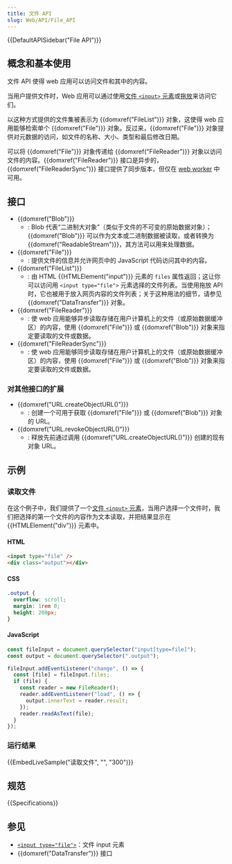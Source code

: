 ```yaml
---
title: 文件 API
slug: Web/API/File_API
---
```


{{DefaultAPISidebar("File API")}}

## 概念和基本使用

文件 API 使得 web 应用可以访问文件和其中的内容。

当用户提供文件时，Web 应用可以通过使用[文件 `<input>` 元素](/zh-CN/docs/Web/HTML/Element/input/file)或[拖放](/zh-CN/docs/Web/API/DataTransfer/files)来访问它们。

以这种方式提供的文件集被表示为 {{domxref("FileList")}} 对象，这使得 web 应用能够检索单个 {{domxref("File")}} 对象。反过来，{{domxref("File")}} 对象提供对元数据的访问，如文件的名称、大小、类型和最后修改日期。

可以将 {{domxref("File")}} 对象传递给 {{domxref("FileReader")}} 对象以访问文件的内容。{{domxref("FileReader")}} 接口是异步的，{{domxref("FileReaderSync")}} 接口提供了同步版本，但仅在 [web worker](/zh-CN/docs/Web/API/Web_Workers_API) 中可用。

## 接口

- {{domxref("Blob")}}
  - : Blob 代表“二进制大对象”（类似于文件的不可变的原始数据对象）；{{domxref("Blob")}} 可以作为文本或二进制数据被读取，或者转换为 {{domxref("ReadableStream")}}，其方法可以用来处理数据。
- {{domxref("File")}}
  - : 提供文件的信息并允许网页中的 JavaScript 代码访问其中的内容。
- {{domxref("FileList")}}
  - : 由 HTML {{HTMLElement("input")}} 元素的 `files` 属性返回；这让你可以访问用 `<input type="file">` 元素选择的文件列表。当使用拖放 API 时，它也被用于放入网页内容的文件列表；关于这种用法的细节，请参见 {{domxref("DataTransfer")}} 对象。
- {{domxref("FileReader")}}
  - : 使 web 应用能够异步读取存储在用户计算机上的文件（或原始数据缓冲区）的内容，使用 {{domxref("File")}} 或 {{domxref("Blob")}} 对象来指定要读取的文件或数据。
- {{domxref("FileReaderSync")}}
  - : 使 web 应用能够同步读取存储在用户计算机上的文件（或原始数据缓冲区）的内容，使用 {{domxref("File")}} 或 {{domxref("Blob")}} 对象来指定要读取的文件或数据。

### 对其他接口的扩展

- {{domxref("URL.createObjectURL()")}}
  - : 创建一个可用于获取 {{domxref("File")}} 或 {{domxref("Blob")}} 对象的 URL。
- {{domxref("URL.revokeObjectURL()")}}
  - : 释放先前通过调用 {{domxref("URL.createObjectURL()")}} 创建的现有对象 URL。

## 示例

### 读取文件

在这个例子中，我们提供了一个[文件 `<input>` 元素](/zh-CN/docs/Web/HTML/Element/input/file)，当用户选择一个文件时，我们把选择的第一个文件的内容作为文本读取，并把结果显示在 {{HTMLElement("div")}} 元素中。

#### HTML

```html
<input type="file" />
<div class="output"></div>
```

#### CSS

```css
.output {
  overflow: scroll;
  margin: 1rem 0;
  height: 200px;
}
```

#### JavaScript

```js
const fileInput = document.querySelector("input[type=file]");
const output = document.querySelector(".output");

fileInput.addEventListener("change", () => {
  const [file] = fileInput.files;
  if (file) {
    const reader = new FileReader();
    reader.addEventListener("load", () => {
      output.innerText = reader.result;
    });
    reader.readAsText(file);
  }
});
```

### 运行结果

{{EmbedLiveSample("读取文件", "", "300")}}

## 规范

{{Specifications}}

## 参见

- [`<input type="file">`](/zh-CN/docs/Web/HTML/Element/input/file)：文件 input 元素
- {{domxref("DataTransfer")}} 接口

